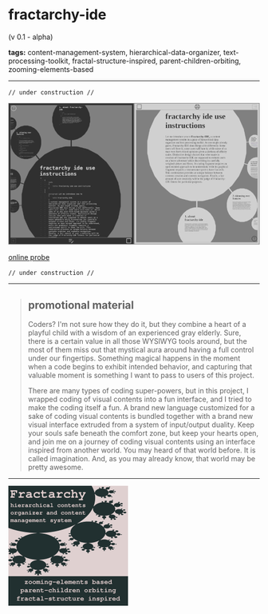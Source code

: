 # fractarchy-ide

(v 0.1 - alpha)

**tags:** content-management-system, hierarchical-data-organizer, text-processing-toolkit, fractal-structure-inspired, parent-children-orbiting, zooming-elements-based

- - -

    // under construction //
        
![](media/ssh.png)

[online probe](https://contrast-zone.github.io/fractarchy-ide/index.html)

    // under construction //

- - -

> ## promotional material
> 
> Coders? I'm not sure how they do it, but they combine a heart of a playful child with a wisdom of an experienced gray elderly. Sure, there is a certain value in all those WYSIWYG tools around, but the most of them miss out that mystical aura around having a full control under our fingertips. Something magical happens in the moment when a code begins to exhibit intended behavior, and capturing that valuable moment is something I want to pass to users of this project.
> 
> There are many types of coding super-powers, but in this project, I wrapped coding of visual contents into a fun interface, and I tried to make the coding itself a fun. A brand new language customized for a sake of coding visual contents is bundled together with a brand new visual interface extruded from a system of input/output duality. Keep your souls safe beneath the comfort zone, but keep your hearts open, and join me on a journey of coding visual contents using an interface inspired from another world. You may heard of that world before. It is called imagination. And, as you may already know, that world may be pretty awesome.

- - -

![](media/ad.png)
